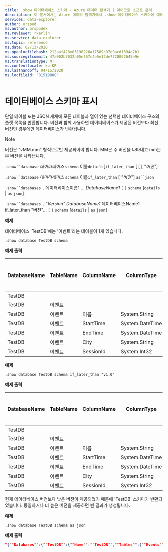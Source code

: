 ```yaml
---
title: .show 데이터베이스 스키마 - Azure 데이터 탐색기 | 마이크로 소프트 문서
description: 이 문서에서는 Azure 데이터 탐색기에서 .show 데이터베이스 스키마에 대해 설명합니다.
services: data-explorer
author: orspod
ms.author: orspodek
ms.reviewer: rkarlin
ms.service: data-explorer
ms.topic: reference
ms.date: 02/13/2020
ms.openlocfilehash: 212aaf428e03190226a17509c97e9acd1394d2b1
ms.sourcegitcommit: 47a002b7032a05ef67c4e5e12de7720062645e9e
ms.translationtype: MT
ms.contentlocale: ko-KR
ms.lasthandoff: 04/15/2020
ms.locfileid: "81519808"
---
```

# <a name="show-databases-schema"></a>데이터베이스 스키마 표시

단일 테이블 또는 JSON 개체에 모든 테이블과 열이 있는 선택한 데이터베이스 구조의 플랫 목록을 반환합니다.
버전과 함께 사용하면 데이터베이스가 제공된 버전보다 최신 버전인 경우에만 데이터베이스가 반환됩니다.

> [!NOTE]
> 버전은 "vMM.mm" 형식으로만 제공되어야 합니다. MM은 주 버전을 나타내고 mm는 부 버전을 나타냅니다.

`.show``database` *데이터베이스* `schema` 이름`details`[`if_later_than` [ [ [ *"버전"*] 

`.show``database` *데이터베이스* `schema` 이름`if_later_than` [ *"버전"*] `as``json`
 
`.show``databases` `,` 데이터베이스이름1 ... *DatabaseName1* `(` `)` `schema` [`details` | `as` `json`]
 
`.show``databases` `,` *"Version"* *DatabaseName1* 데이터베이스Name1 if_later_than "버전"... `(` `)` `schema` [`details` | `as` `json`]

**예제** 
 
데이터베이스 'TestDB'에는 '이벤트'라는 테이블이 1개 있습니다.

```
.show database TestDB schema 
```

**예제 출력**

|DatabaseName|TableName|ColumnName|ColumnType|IsDefaulttable|IsDefault열|예쁜 이름|버전
|---|---|---|---|---|---|---|--- 
|TestDB||||False|False||v.1.1       
|TestDB|이벤트|||True|False||       
|TestDB|이벤트| 이름|System.String|True|False||     
|TestDB|이벤트| StartTime|  System.DateTime|True|False||    
|TestDB|이벤트| EndTime|    System.DateTime|True|False||        
|TestDB|이벤트| City|   System.String|True| False||     
|TestDB|이벤트| SessionId|  System.Int32|True|  True|| 

**예제** 
 
```
.show database TestDB schema if_later_than "v1.0" 
```
**예제 출력**

|DatabaseName|TableName|ColumnName|ColumnType|IsDefaulttable|IsDefault열|예쁜 이름|버전
|---|---|---|---|---|---|---|--- 
|TestDB||||False|False||v.1.1       
|TestDB|이벤트|||True|False||       
|TestDB|이벤트| 이름|System.String|True|False||     
|TestDB|이벤트| StartTime|  System.DateTime|True|False||    
|TestDB|이벤트| EndTime|    System.DateTime|True|False||        
|TestDB|이벤트| City|   System.String|True| False||     
|TestDB|이벤트| SessionId|  System.Int32|True|  True||  

현재 데이터베이스 버전보다 낮은 버전이 제공되었기 때문에 'TestDB' 스키마가 반환되었습니다. 동일하거나 더 높은 버전을 제공하면 빈 결과가 생성됩니다.

**예제** 
 
```
.show database TestDB schema as json
```

**예제 출력**

```json
"{""Databases"":{""TestDB"":{""Name"":""TestDB"",""Tables"":{""Events"":{""Name"":""Events"",""DefaultColumn"":null,""OrderedColumns"":[{""Name"":""Name"",""Type"":""System.String""},{""Name"":""StartTime"",""Type"":""System.DateTime""},{""Name"":""EndTime"",""Type"":""System.DateTime""},{""Name"":""City"",""Type"":""System.String""},{""Name"":""SessionId"",""Type"":""System.Int32""}]}},""PrettyName"":null,""MajorVersion"":1,""MinorVersion"":1,""Functions"":{}}}}"
```

